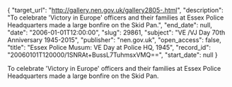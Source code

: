 {
  "target_url": "http://gallery.nen.gov.uk/gallery2805-.html", 
  "description": "To celebrate 'Victory in Europe' officers and their families at Essex Police Headquarters made a large bonfire on the Skid Pan.", 
  "end_date": null, 
  "date": "2006-01-01T12:00:00", 
  "slug": 29861, 
  "subject": "VE /VJ Day 70th Anniversary 1945-2015", 
  "publisher": "nen.gov.uk", 
  "open_access": false, 
  "title": "Essex Police Musum: VE Day at Police HQ, 1945", 
  "record_id": "20060101T120000/1SNRAt+BussL7TuhmsxVMQ==", 
  "start_date": null
}

To celebrate 'Victory in Europe' officers and their families at Essex Police Headquarters made a large bonfire on the Skid Pan.